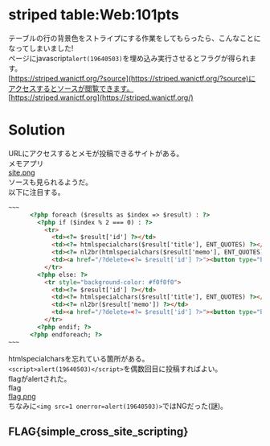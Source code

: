 # striped table:Web:101pts
テーブルの行の背景色をストライプにする作業をしてもらったら、こんなことになってしまいました!  
ページにjavascript`alert(19640503)`を埋め込み実行させるとフラグが得られます。  
[https://striped.wanictf.org/?source](https://striped.wanictf.org/?source)にアクセスするとソースが閲覧できます。  
[https://striped.wanictf.org](https://striped.wanictf.org/)  

# Solution
URLにアクセスするとメモが投稿できるサイトがある。  
メモアプリ  
[site.png](site/site.png)  
ソースも見られるようだ。  
以下に注目する。  
```html
~~~
      <?php foreach ($results as $index => $result) : ?>
        <?php if ($index % 2 === 0) : ?>
          <tr>
            <td><?= $result['id'] ?></td>
            <td><?= htmlspecialchars($result['title'], ENT_QUOTES) ?></td>
            <td><?= nl2br(htmlspecialchars($result['memo'], ENT_QUOTES)) ?></td>
            <td><a href="/?delete=<?= $result['id'] ?>"><button type="button" class="btn btn-danger">削除</button></a></td>
          </tr>
        <?php else: ?>
          <tr style="background-color: #f0f0f0">
            <td><?= $result['id'] ?></td>
            <td><?= htmlspecialchars($result['title'], ENT_QUOTES) ?></td>
            <td><?= nl2br($result['memo']) ?></td>
            <td><a href="/?delete=<?= $result['id'] ?>"><button type="button" class="btn btn-danger">削除</button></a></td>
          </tr>
        <?php endif; ?>
      <?php endforeach; ?>
~~~
```
htmlspecialcharsを忘れている箇所がある。  
`<script>alert(19640503)</script>`を偶数回目に投稿すればよい。  
flagがalertされた。  
flag  
[flag.png](site/flag.png)  
ちなみに`<img src=1 onerror=alert(19640503)>`ではNGだった(謎)。  

## FLAG{simple_cross_site_scripting}